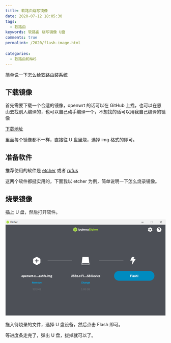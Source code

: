 ```yaml
---
title: 软路由烧写镜像
date: 2020-07-12 18:05:30
tags: 
  - 软路由
keywords: 软路由 烧写镜像 U盘
comments: true
permalink: /2020/flash-image.html

categories: 
  - 软路由和NAS
---
```


简单说一下怎么给软路由装系统

<!-- more -->

## 下载镜像

首先需要下载一个合适的镜像，openwrt 的话可以在 GitHub 上找，也可以在恩山去找别人编译的，也可以自己动手编译一个，不想找的话可以用我自己编译的镜像

[下载地址](https://dl.u2sb.top/#/s/GPIQ?path=%2Fblog%2F%E8%BD%AF%E8%B7%AF%E7%94%B1%2FOpenWRT)

里面每个镜像都不一样，直接往 U 盘里烧，选择 img 格式的即可。

## 准备软件

推荐使用的软件是 [etcher](https://etcher.io/) 或者 [rufus](https://rufus.ie/)

这两个软件都挺实用的，下面我以 etcher 为例，简单说明一下怎么烧录镜像。

## 烧录镜像

插上 U 盘，然后打开软件。

![烧录镜像](./img/Snipaste_2020-07-12_18-25-54.png)

拖入待烧录的文件，选择 U 盘设备，然后点击 Flash 即可。

等进度条走完了，弹出 U 盘，拔掉就可以了。
